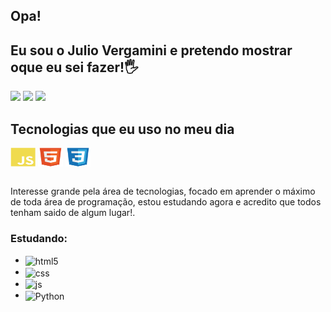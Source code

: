 ## Opa!
   ## Eu sou o Julio Vergamini e pretendo mostrar oque eu sei fazer!🖐

  <a href = "https://github.com/JulioVergamini"><img src="https://img.shields.io/badge/GitHub-100000?style=for-the-badge&logo=github&logoColor=white" target="_blank"></a>
  <a href="www.linkedin.com/in/juliovergamini" target="_blank"><img src="https://img.shields.io/badge/-LinkedIn-%230077B5?style=for-the-badge&logo=linkedin&logoColor=white" target="_blank"></a>
  <a href = "juliocesarvergamini@gmail.com"><img src="https://img.shields.io/badge/-Gmail-%23333?style=for-the-badge&logo=gmail&logoColor=white" target="_blank"></a>
<br/>



## Tecnologias que eu uso no meu dia

<div style="display: inline_block">
  <img align="center" alt="Julio-Js" height="30" width="40" src="https://raw.githubusercontent.com/devicons/devicon/master/icons/javascript/javascript-plain.svg">
  <img align="center" alt="Julio-HTML" height="30" width="40" src="https://raw.githubusercontent.com/devicons/devicon/master/icons/html5/html5-original.svg">
  <img align="center" alt="Julio-CSS" height="30" width="40" src="https://raw.githubusercontent.com/devicons/devicon/master/icons/css3/css3-original.svg">
</div><br/>

Interesse grande pela área de tecnologias, focado em aprender o máximo de toda área de programação, estou estudando agora e acredito que todos tenham saido de algum lugar!.

### Estudando:
- <img align="center" alt="html5" src="https://img.shields.io/badge/HTML5-E34F26?style=for-the-badge&logo=html5&logoColor=white" /><br/>
- <img align="center" alt="css" src="https://img.shields.io/badge/CSS3-1572B6?style=for-the-badge&logo=css3&logoColor=white" /><br/>
- <img align="center" alt="js" src="https://img.shields.io/badge/JavaScript-F7DF1E?style=for-the-badge&logo=javascript&logoColor=black" /><br/>
- <img align="center" alt="Python" src="https://img.shields.io/badge/Python-3776AB?style=for-the-badge&logo=python&logoColor=white" /><br/>

